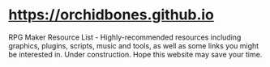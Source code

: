 # https://orchidbones.github.io
RPG Maker Resource List - Highly-recommended resources including graphics, plugins, scripts, music and tools, as well as some links you might be interested in. Under construction.
Hope this website may save your time.
